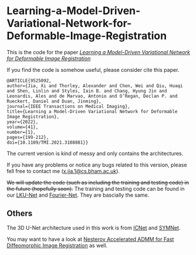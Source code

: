 # Learning-a-Model-Driven-Variational-Network-for-Deformable-Image-Registration

This is the code for the paper _[Learning a Model-Driven Variational Network for Deformable Image Registration](https://ieeexplore.ieee.org/abstract/document/9525092)_

If you find the code is somehow useful, please consider cite this paper.

~~~
@ARTICLE{9525092,
author={Jia, Xi and Thorley, Alexander and Chen, Wei and Qiu, Huaqi and Shen, Linlin and Styles, Iain B. and Chang, Hyung Jin and Leonardis, Ales and de Marvao, Antonio and O’Regan, Declan P. and Rueckert, Daniel and Duan, Jinming},
journal={IEEE Transactions on Medical Imaging},
title={Learning a Model-Driven Variational Network for Deformable Image Registration},
year={2022},
volume={41},
number={1},
pages={199-212},
doi={10.1109/TMI.2021.3108881}}
~~~

The current version is kind of messy and only contains the architectures.

If you have any problems or notice any bugs related to this version, please fell free to contact me (x.jia.1@cs.bham.ac.uk).

~~We will update the code (such as including the training and testing code) in the future (hopefully soon).~~
The training and testing code can be found in our [LKU-Net](https://github.com/xi-jia/LKU-Net) and [Fourier-Net](https://github.com/xi-jia/Fourier-Net). They are bascially the same.


## Others

The 3D U-Net architecture used in this work is from [ICNet](https://github.com/zhangjun001/ICNet) and [SYMNet](https://github.com/cwmok/Fast-Symmetric-Diffeomorphic-Image-Registration-with-Convolutional-Neural-Networks).

You may want to have a look at [Nesterov Accelerated ADMM for Fast Diffeomorphic Image Registration](https://link.springer.com/chapter/10.1007/978-3-030-87202-1_15) as well.
